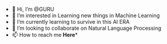 - 👋 Hi, I’m @GURU
- 👀 I’m interested in Learning new things in Machine Learning
- 🌱 I’m currently learning to survive in this AI ERA
- 💞️ I’m looking to collaborate on Natural Language Processing
- 📫 How to reach me **Here***

<!---
This is a ✨ special ✨ repository because its `README.md` (this file) appears on your GitHub profile.
You can click the Preview link to take a look at your changes.
--->
